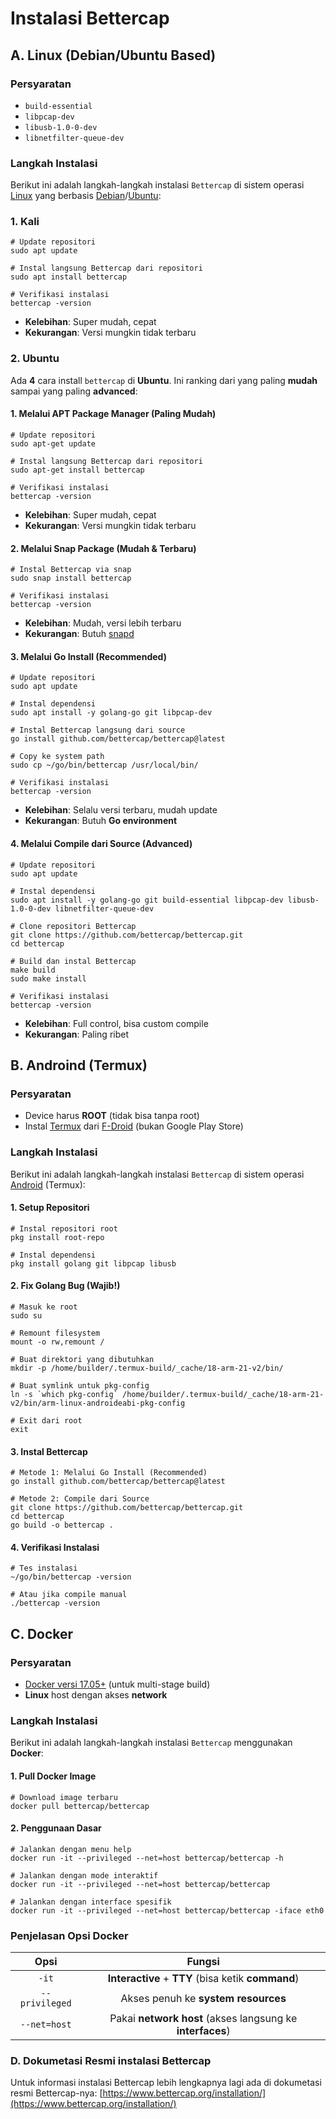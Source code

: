 # Instalasi Bettercap

## A. Linux (Debian/Ubuntu Based)

### Persyaratan
- `build-essential`
- `libpcap-dev`
- `libusb-1.0-0-dev`
- `libnetfilter-queue-dev`

### Langkah Instalasi

Berikut ini adalah langkah-langkah instalasi `Bettercap` di sistem operasi [Linux](https://www.linux.org/) yang berbasis [Debian](https://www.debian.org/)/[Ubuntu](https://ubuntu.com/):

### 1. Kali

```
# Update repositori
sudo apt update

# Instal langsung Bettercap dari repositori
sudo apt install bettercap

# Verifikasi instalasi
bettercap -version
```

- **Kelebihan**: Super mudah, cepat
- **Kekurangan**: Versi mungkin tidak terbaru

### 2. Ubuntu

Ada **4** cara install `bettercap` di **Ubuntu**. Ini ranking dari yang paling **mudah** sampai yang paling **advanced**:

#### 1. Melalui APT Package Manager (Paling Mudah)

```
# Update repositori
sudo apt-get update

# Instal langsung Bettercap dari repositori
sudo apt-get install bettercap

# Verifikasi instalasi
bettercap -version
```

- **Kelebihan**: Super mudah, cepat
- **Kekurangan**: Versi mungkin tidak terbaru

#### 2. Melalui Snap Package (Mudah & Terbaru)

```
# Instal Bettercap via snap
sudo snap install bettercap

# Verifikasi instalasi
bettercap -version
```

- **Kelebihan**: Mudah, versi lebih terbaru
- **Kekurangan**: Butuh [snapd](https://www.newbienote.com/2022/11/apa-itu-snap.html)

#### 3. Melalui Go Install (Recommended)

```
# Update repositori
sudo apt update

# Instal dependensi
sudo apt install -y golang-go git libpcap-dev

# Instal Bettercap langsung dari source
go install github.com/bettercap/bettercap@latest

# Copy ke system path
sudo cp ~/go/bin/bettercap /usr/local/bin/

# Verifikasi instalasi
bettercap -version
```

- **Kelebihan**: Selalu versi terbaru, mudah update
- **Kekurangan**: Butuh **Go environment**

#### 4. Melalui Compile dari Source (Advanced)

```
# Update repositori
sudo apt update

# Instal dependensi
sudo apt install -y golang-go git build-essential libpcap-dev libusb-1.0-0-dev libnetfilter-queue-dev

# Clone repositori Bettercap
git clone https://github.com/bettercap/bettercap.git
cd bettercap

# Build dan instal Bettercap
make build
sudo make install

# Verifikasi instalasi
bettercap -version
```

- **Kelebihan**: Full control, bisa custom compile
- **Kekurangan**: Paling ribet

## B. Androind (Termux)

### Persyaratan
- Device harus **ROOT** (tidak bisa tanpa root)
- Instal [Termux](https://termux.dev/en/) dari [F-Droid](https://f-droid.org/en/) (bukan Google Play Store)

### Langkah Instalasi

Berikut ini adalah langkah-langkah instalasi `Bettercap` di sistem operasi [Android](https://www.android.com/) (Termux):

#### 1. Setup Repositori

```
# Instal repositori root
pkg install root-repo

# Instal dependensi
pkg install golang git libpcap libusb
```

#### 2. Fix Golang Bug (Wajib!)

```
# Masuk ke root
sudo su

# Remount filesystem
mount -o rw,remount /

# Buat direktori yang dibutuhkan
mkdir -p /home/builder/.termux-build/_cache/18-arm-21-v2/bin/

# Buat symlink untuk pkg-config
ln -s `which pkg-config` /home/builder/.termux-build/_cache/18-arm-21-v2/bin/arm-linux-androideabi-pkg-config

# Exit dari root
exit
```

#### 3. Instal Bettercap

```
# Metode 1: Melalui Go Install (Recommended)
go install github.com/bettercap/bettercap@latest

# Metode 2: Compile dari Source
git clone https://github.com/bettercap/bettercap.git
cd bettercap
go build -o bettercap .
```

#### 4. Verifikasi Instalasi

```
# Tes instalasi
~/go/bin/bettercap -version

# Atau jika compile manual
./bettercap -version
```

## C. Docker

### Persyaratan

- [Docker versi 17.05+](https://www.docker.com/) (untuk multi-stage build)
- **Linux** host dengan akses **network**

### Langkah Instalasi

Berikut ini adalah langkah-langkah instalasi `Bettercap` menggunakan **Docker**:

#### 1. Pull Docker Image

```
# Download image terbaru
docker pull bettercap/bettercap
```

#### 2. Penggunaan Dasar

```
# Jalankan dengan menu help
docker run -it --privileged --net=host bettercap/bettercap -h

# Jalankan dengan mode interaktif
docker run -it --privileged --net=host bettercap/bettercap

# Jalankan dengan interface spesifik
docker run -it --privileged --net=host bettercap/bettercap -iface eth0
```

### Penjelasan Opsi Docker

| Opsi | Fungsi |
|:--:|:--:|
| `-it` | **Interactive** + **TTY** (bisa ketik **command**) |
| `--privileged` | Akses penuh ke **system resources** | 
| `--net=host` | Pakai **network host** (akses langsung ke **interfaces**) |

####

### D. Dokumetasi Resmi instalasi Bettercap

Untuk informasi instalasi Bettercap lebih lengkapnya lagi ada di dokumetasi resmi Bettercap-nya: [https://www.bettercap.org/installation/](https://www.bettercap.org/installation/)
